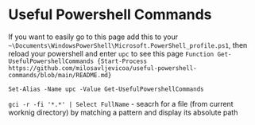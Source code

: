 # Useful Powershell Commands

If you want to easily go to this page add this to your `~\Documents\WindowsPowerShell\Microsoft.PowerShell_profile.ps1`, then reload your powershell and enter `upc` to see this page
`Function Get-UsefulPowershellCommands {Start-Process https://github.com/milosavljevicoa/useful-powershell-commands/blob/main/README.md}`

`Set-Alias -Name upc -Value Get-UsefulPowershellCommands`


`gci -r -fi '*.*' | Select FullName` - seacrh for a file (from current worknig directory) by matching a pattern and display its absolute path
